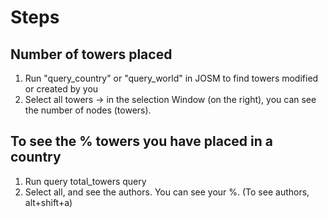 # Steps 
## Number of towers placed
1. Run "query_country" or "query_world" in JOSM to find towers modified or created by you
2. Select all towers -> in the selection Window (on the right), you can see the number of nodes (towers).

## To see the % towers you have placed in a country
1. Run query total_towers query
2. Select all, and see the authors. You can see your %. (To see authors, alt+shift+a)

